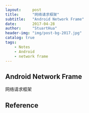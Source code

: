 ```yaml
---
layout:     post
title:      "网络请求框架"
subtitle:   "Android Network Frame"
date:       2017-04-28
author:     "StuartHua"
header-img: "img/post-bg-2017.jpg"
catalog: true
tags:
    - Notes
    - Android
    - network frame
---
```


## Android Network Frame

网络请求框架

## Reference




